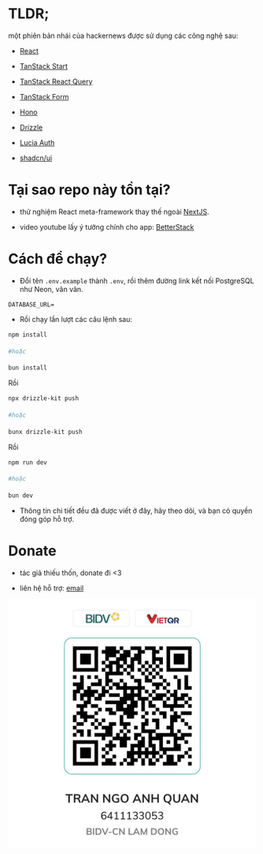 # TLDR;

một phiên bản nhái của hackernews được sử dụng các công nghệ sau:

- [React](https://react.dev)

- [TanStack Start](https://tanstack.com/start/latest/docs/framework/react/build-from-scratch)

- [TanStack React Query](https://tanstack.com/query/latest)

- [TanStack Form](https://tanstack.com/form/latest)

- [Hono](https://hono.dev/)

- [Drizzle](https://orm.drizzle.team/docs/get-started)

- [Lucia Auth](https://lucia-auth.com/)

- [shadcn/ui](https://ui.shadcn.com/)

# Tại sao repo này tồn tại?

- thử nghiệm React meta-framework thay thế ngoài [NextJS](https://nextjs.org).

- video youtube lấy ý tưởng chính cho app: [BetterStack](https://www.youtube.com/watch?v=eHbO5OWBBpg)

# Cách để chạy?

- Đổi tên `.env.example` thành `.env`, rồi thêm đường link kết nối PostgreSQL như Neon, vân vân.

```env
DATABASE_URL=
```

- Rồi chạy lần lượt các câu lệnh sau:

```bash
npm install

#hoặc

bun install
```

Rồi

```bash
npx drizzle-kit push

#hoặc

bunx drizzle-kit push
```

Rồi

```bash
npm run dev

#hoặc

bun dev
```

- Thông tin chi tiết đều đã được viết ở đây, hãy theo dõi, và bạn có quyền đóng góp hỗ trợ.

# Donate

- tác giả thiếu thốn, donate đi <3

- liên hệ hỗ trợ: [email](mailto:trananhquan1009@gmail.com)

![BIDV](https://github.com/Coder-Blue/argon-note/blob/main/donation/IMG_4049.jpg?raw=true)
